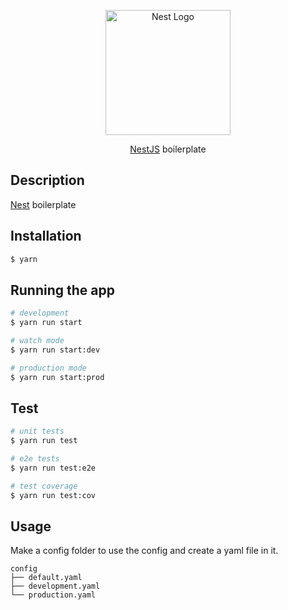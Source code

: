 <p align="center">
  <a href="http://nestjs.com/" target="blank"><img src="https://nestjs.com/img/logo-small.svg" width="200" alt="Nest Logo" /></a>
</p>

<p align="center"><a href="http://nestjs.com/" target="_blank">NestJS</a> boilerplate </p>
<p align="center">

## Description

[Nest](https://github.com/nestjs/nest) boilerplate

## Installation

```bash
$ yarn
```

## Running the app

```bash
# development
$ yarn run start

# watch mode
$ yarn run start:dev

# production mode
$ yarn run start:prod
```

## Test

```bash
# unit tests
$ yarn run test

# e2e tests
$ yarn run test:e2e

# test coverage
$ yarn run test:cov
```

## Usage

Make a config folder to use the config and create a yaml file in it.

```
config
├── default.yaml
├── development.yaml
└── production.yaml
```
